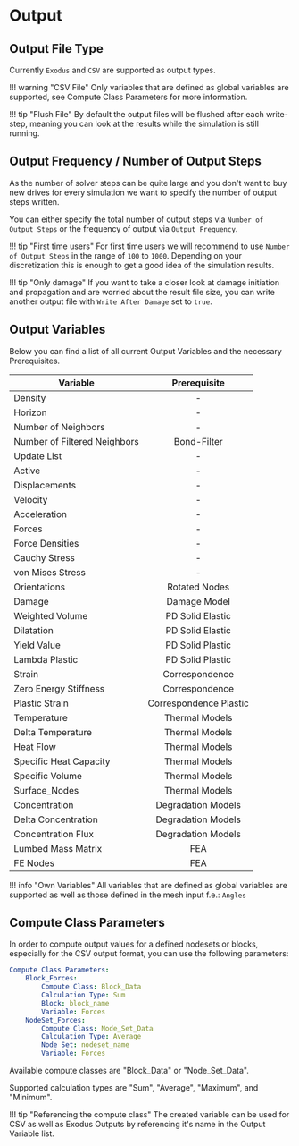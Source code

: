 # Output

## Output File Type
Currently `Exodus` and `CSV` are supported as output types.

!!! warning "CSV File"
    Only variables that are defined as global variables are supported, see Compute Class Parameters for more information.

!!! tip "Flush File"
    By default the output files will be flushed after each write-step, meaning you can look at the results while the simulation is still running.

## Output Frequency / Number of Output Steps
As the number of solver steps can be quite large and you don't want to buy new drives for every simulation we want to specify the number of output steps written.

You can either specify the total number of output steps via `Number of Output Steps` or the frequency of output via `Output Frequency`.

!!! tip "First time users"
    For first time users we will recommend to use `Number of Output Steps` in the range of `100` to `1000`. Depending on your discretization this is enough to get a good idea of the simulation results.

!!! tip "Only damage"
    If you want to take a closer look at damage initiation and propagation and are worried about the result file size, you can write another output file with `Write After Damage` set to `true`.

## Output Variables
Below you can find a list of all current Output Variables and the necessary Prerequisites.

| Variable | Prerequisite |
|---|:---:|
|Density|-|
|Horizon|-|
|Number of Neighbors|-|
|Number of Filtered Neighbors|Bond-Filter|
|Update List|-|
|Active|-|
|Displacements|-|
|Velocity|-|
|Acceleration|-|
|Forces|-|
|Force Densities|-|
|Cauchy Stress|-|
|von Mises Stress|-|
|Orientations|Rotated Nodes|
|Damage|Damage Model|
|Weighted Volume|PD Solid Elastic|
|Dilatation|PD Solid Elastic|
|Yield Value|PD Solid Plastic|
|Lambda Plastic|PD Solid Plastic|
|Strain|Correspondence|
|Zero Energy Stiffness|Correspondence|
|Plastic Strain|Correspondence Plastic|
|Temperature|Thermal Models|
|Delta Temperature|Thermal Models|
|Heat Flow|Thermal Models|
|Specific Heat Capacity|Thermal Models|
|Specific Volume|Thermal Models|
|Surface_Nodes|Thermal Models|
|Concentration|Degradation Models|
|Delta Concentration|Degradation Models|
|Concentration Flux|Degradation Models|
|Lumbed Mass Matrix|FEA|
|FE Nodes|FEA|

!!! info "Own Variables"
    All variables that are defined as global variables are supported as well as those defined in the mesh input f.e.: `Angles`

## Compute Class Parameters

In order to compute output values for a defined nodesets or blocks, especially for the CSV output format, you can use the following parameters:

```yaml
Compute Class Parameters:
    Block_Forces:
        Compute Class: Block_Data
        Calculation Type: Sum
        Block: block_name
        Variable: Forces
    NodeSet_Forces:
        Compute Class: Node_Set_Data
        Calculation Type: Average
        Node Set: nodeset_name
        Variable: Forces
```
Available compute classes are "Block_Data" or "Node_Set_Data".

Supported calculation types are "Sum", "Average", "Maximum", and "Minimum".

!!! tip "Referencing the compute class"
    The created variable can be used for CSV as well as Exodus Outputs by referencing it's name in the Output Variable list.
